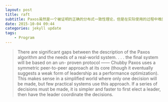 ```yaml
---
layout: post
title: raft
subtitle: Paxos虽然是一个被证明的正确的分布式一致性理论，但是在实际使用的过程中难度较大，实现难
date: 2015-10-04 09:44
categories: jekyll update
tags:
    - Program
---
```


> There are significant gaps between the description of the Paxos algorithm and the needs of a real-world system. . . .
> the final system will be based on an un- proven protocol
>                   —— Chubby
> Paxos uses a symmetric peer-to-peer approach at its core (though it eventually suggests a weak form of leadership as a performance optimization).
> This makes sense in a simplified world where only one decision will be made, but few practical systems use this approach.
> If a series of decisions must be made, it is simpler and faster to first elect a leader, then have the leader coordinate the decisions.





